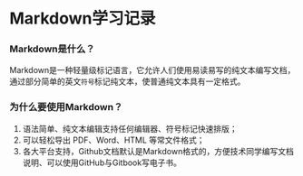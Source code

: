 # Markdown学习记录

### Markdown是什么？
Markdown是一种轻量级标记语言，它允许人们使用易读易写的纯文本编写文档，通过部分简单的英文`符号`标记纯文本，使普通纯文本具有一定格式。

### 为什么要使用Markdown？
1. 语法简单、纯文本编辑支持任何编辑器、符号标记快速排版；
2. 可以轻松导出 PDF、Word、HTML 等常文件格式；
3. 各大平台支持，Github文档默认是Markdown格式的，方便技术同学编写文档说明、可以使用GitHub与Gitbook写电子书。
